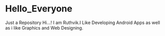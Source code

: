 # Hello_Everyone
Just a Repository
Hi...! 
I am Ruthvik.I Like Developing Android Apps 
as well as i like Graphics and Web Designing.
